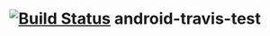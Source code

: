 [![Build Status](https://travis-ci.org/ijsonlin/android-travis-test.svg?branch=master)](https://travis-ci.org/ijsonlin/android-travis-test)
android-travis-test
===================
